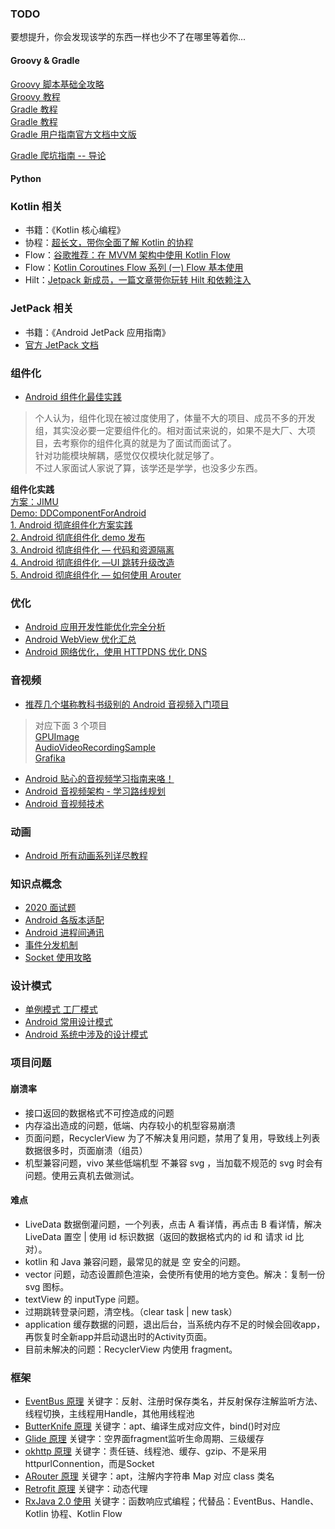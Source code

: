 ### TODO
要想提升，你会发现该学的东西一样也少不了在哪里等着你...

#### Groovy & Gradle
[Groovy 脚本基础全攻略](https://blog.csdn.net/yanbober/article/details/49047515)  
[Groovy 教程](https://www.w3cschool.cn/groovy/)  
[Gradle 教程](https://www.w3cschool.cn/gradle/)  
[Gradle 教程](https://www.yiibai.com/gradle/)  
[Gradle 用户指南官方文档中文版](https://wiki.jikexueyuan.com/project/GradleUserGuide-Wiki/tutorials/README.html)  

[Gradle 爬坑指南 -- 导论](https://juejin.cn/post/6882178101191639053)  


#### Python




### Kotlin 相关

* 书籍：《Kotlin 核心编程》
* 协程：[超长文，带你全面了解 Kotlin 的协程](https://blog.csdn.net/c10wtiybq1ye3/article/details/103640848)  
* Flow：[谷歌推荐：在 MVVM 架构中使用 Kotlin Flow](https://www.jianshu.com/p/0696c7252b50)  
* Flow：[Kotlin Coroutines Flow 系列 (一) Flow 基本使用](https://juejin.cn/post/6844904057530908679)  
* Hilt：[Jetpack 新成员，一篇文章带你玩转 Hilt 和依赖注入](https://zhuanlan.zhihu.com/p/335631378)  


### JetPack 相关

* 书籍：《Android JetPack 应用指南》  
* [官方 JetPack 文档](https://developer.android.google.cn/topic/libraries/architecture)  

### 组件化

* [Android 组件化最佳实践](https://juejin.cn/post/6844903649102004231)  

> 个人认为，组件化现在被过度使用了，体量不大的项目、成员不多的开发组，其实没必要一定要组件化的。相对面试来说的，如果不是大厂、大项目，去考察你的组件化真的就是为了面试而面试了。  
> 针对功能模块解耦，感觉仅仅模块化就足够了。  
> 不过人家面试人家说了算，该学还是学学，也没多少东西。

**组件化实践**  
[方案：JIMU](https://github.com/mqzhangw/JIMU)  
[Demo: DDComponentForAndroid](https://github.com/luojilab/DDComponentForAndroid)  
[1. Android 彻底组件化方案实践](https://blog.csdn.net/yan8024/article/details/76408161)  
[2. Android 彻底组件化 demo 发布](https://www.jianshu.com/p/59822a7b2fad/)  
[3. Android 彻底组件化 — 代码和资源隔离](https://www.jianshu.com/p/c7459b59dcd5)  
[4. Android 彻底组件化 —UI 跳转升级改造](https://blog.csdn.net/weixin_34266504/article/details/87955995)  
[5. Android 彻底组件化 — 如何使用 Arouter](https://blog.csdn.net/h176nhx7/article/details/79203515)  


### 优化

* [Android 应用开发性能优化完全分析](https://blog.csdn.net/yanbober/article/details/48394201)  
* [Android WebView 优化汇总](https://www.jianshu.com/p/6179d51281da)  
* [Android 网络优化，使用 HTTPDNS 优化 DNS](https://www.cnblogs.com/plokmju/p/okhttp_httpdns.html)  


### 音视频

* [推荐几个堪称教科书级别的 Android 音视频入门项目](https://segmentfault.com/a/1190000022561224)  
> 对应下面 3 个项目  
> [GPUImage](https://github.com/cats-oss/android-gpuimage)  
> [AudioVideoRecordingSample](https://github.com/saki4510t/AudioVideoRecordingSample)  
> [Grafika](https://github.com/google/grafika)

* [Android 贴心的音视频学习指南来咯！](https://www.ershicimi.com/p/006c89b87988f65950eeb54f2308273e)  
* [Android 音视频架构 - 学习路线规划](https://blog.csdn.net/coding_man_xie/article/details/104829455)  
* [Android 音视频技术](https://www.cnblogs.com/renhui/category/1011048.html)  


### 动画

* [Android 所有动画系列详尽教程](https://github.com/OCNYang/Android-Animation-Set)  

### 知识点概念

* [2020 面试题](https://xiaozhuanlan.com/topic/7548023169)
* [Android 各版本适配](https://www.jianshu.com/p/a3baa6babe00)  
* [Android 进程间通讯](https://www.cnblogs.com/sixrain/p/11149780.html)  
* [事件分发机制](https://www.cnblogs.com/chengxuyinli/p/9979826.html)  
* [Socket 使用攻略](https://www.jianshu.com/p/089fb79e308b)  


### 设计模式  

* [单例模式 工厂模式](https://zhuanlan.zhihu.com/p/93770973)   
* [Android 常用设计模式](https://blog.csdn.net/chaoshenzhaoxichao/article/details/79839359)  
* [Android 系统中涉及的设计模式](https://blog.csdn.net/varistor/article/details/91446009?utm_medium=distribute.pc_relevant.none-task-blog-BlogCommendFromMachineLearnPai2-2.control&dist_request_id=1328593.24992.16148409745428659&depth_1-utm_source=distribute.pc_relevant.none-task-blog-BlogCommendFromMachineLearnPai2-2.control)  


### 项目问题

#### 崩溃率  
* 接口返回的数据格式不可控造成的问题
* 内存溢出造成的问题，低端、内存较小的机型容易崩溃
* 页面问题，RecyclerView 为了不解决复用问题，禁用了复用，导致线上列表数据很多时，页面崩溃（组员）
* 机型兼容问题，vivo 某些低端机型 不兼容 svg ，当加载不规范的 svg 时会有问题。使用云真机去做测试。

#### 难点
* LiveData 数据倒灌问题，一个列表，点击 A 看详情，再点击 B 看详情，解决 LiveData 置空 | 使用 id 标识数据（返回的数据格式内的 id 和 请求 id 比对）。
* kotlin 和 Java 兼容问题，最常见的就是 空 安全的问题。
* vector 问题，动态设置颜色渲染，会使所有使用的地方变色。解决：复制一份 svg 图标。
* textView 的 inputType 问题。
* 过期跳转登录问题，清空栈。（clear task | new task）
* application 缓存数据的问题，退出后台，当系统内存不足的时候会回收app，再恢复时全新app并启动退出时的Activity页面。
* 目前未解决的问题：RecyclerView 内使用 fragment。


### 框架
* [EventBus 原理](https://www.cnblogs.com/huansky/p/10926138.html) 关键字：反射、注册时保存类名，并反射保存注解监听方法、线程切换，主线程用Handle，其他用线程池  
* [ButterKnife 原理](https://www.jianshu.com/p/99e080606de3) 关键字：apt、编译生成对应文件，bind()时对应  
* [Glide 原理](https://blog.csdn.net/gzsuperwin/article/details/109075916) 关键字：空界面fragment监听生命周期、三级缓存  
* [okhttp 原理](https://www.jianshu.com/p/d7eced552553) 关键字：责任链、线程池、缓存、gzip、不是采用httpurlConnention，而是Socket  
* [ARouter 原理](https://www.cnblogs.com/ldq2016/p/10504652.html) 关键字：apt，注解内字符串 Map 对应 class 类名  
* [Retrofit 原理](https://www.cnblogs.com/ijkzen/p/14455642.html) 关键字：动态代理  
* [RxJava 2.0 使用](https://www.jianshu.com/u/c50b715ccaeb) 关键字：函数响应式编程；代替品：EventBus、Handle、Kotlin 协程、Kotlin Flow  
